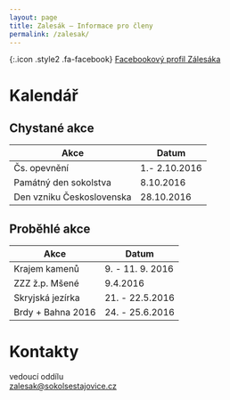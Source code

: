 ```yaml
---
layout: page
title: Zalesák – Informace pro členy
permalink: /zalesak/
---
```


[](https://www.facebook.com/sokol.zalesak){:.icon .style2 .fa-facebook} [Facebookový profil Zálesáka](https://www.facebook.com/sokol.zalesak)

# Kalendář

## Chystané akce

|            Akce           |      Datum       |
|---------------------------|------------------|
| Čs. opevnění              | 1.- 2.10.2016    |
| Památný den sokolstva     | 8.10.2016        |
| Den vzniku Československa | 28.10.2016       |


## Proběhlé akce

|            Akce           |      Datum       |
|---------------------------|------------------|
| Krajem kamenů             | 9. - 11. 9. 2016 |
| ZZZ ž.p. Mšené            | 9.4.2016         |
| Skryjská jezírka          | 21. - 22.5.2016  |
| Brdy + Bahna 2016         | 24. - 25.6.2016  |

# Kontakty

vedoucí oddílu  
[zalesak@sokolsestajovice.cz](mailto:zalesak@sokolsestajovice.cz)
